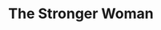 ---
title: The Stronger Woman
year: 1933
opening_date: 1933-04-18
closing_date: 
layout: productions
featured_image: 
image_caption:
image_credit:
playbill:
category:
Theatre: Theatre Jacksonville
cast:
  Waitress: Cecile Bowen
  Miss X: Elsie Cassett Laughlin
  Mrs. Y: Fay Beckett
crew:
  Director: Fay Beckett
  Staging: Drummond Paul, Jr.
understudies:
orchestra:
external_links:
---